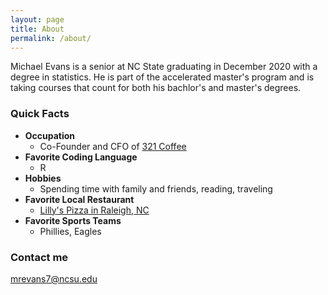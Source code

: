 ```yaml
---
layout: page
title: About
permalink: /about/
---
```


Michael Evans is a senior at NC State graduating in December 2020 with a degree in statistics. He is part of the accelerated master's program and is taking courses that count for both his bachlor's and master's degrees. 

### Quick Facts

* **Occupation**
  + Co-Founder and CFO of [321 Coffee](https://321coffee.com)
* **Favorite Coding Language**
  + R
* **Hobbies**
  + Spending time with family and friends, reading, traveling
* **Favorite Local Restaurant**
  + [Lilly's Pizza in Raleigh, NC](https://lillyspizza.com)
* **Favorite Sports Teams**
  + Phillies, Eagles

### Contact me

[mrevans7@ncsu.edu](mailto:mrevans7@ncsu.edu)
